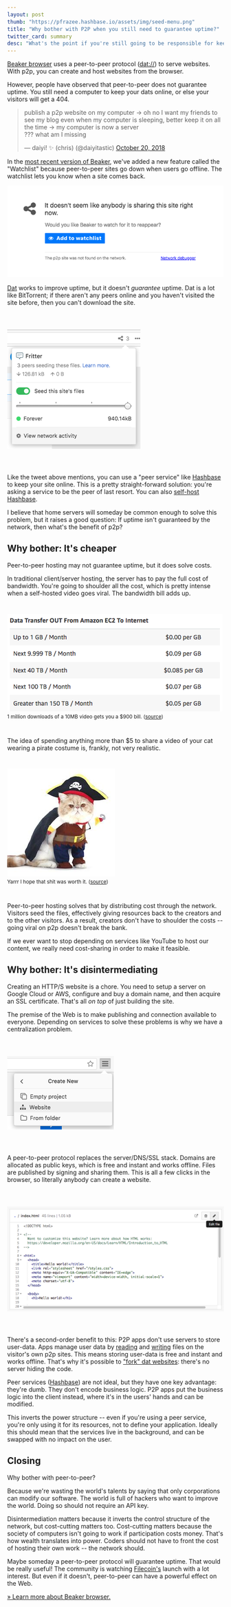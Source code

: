 ```yaml
---
layout: post
thumb: "https://pfrazee.hashbase.io/assets/img/seed-menu.png"
title: "Why bother with P2P when you still need to guarantee uptime?"
twitter_card: summary
desc: "What's the point if you're still going to be responsible for keeping the site online?"
---
```


<style>
iframe {
  margin: 40px auto !important;
}
</style>

[Beaker browser](https://beakerbrowser.com) uses a peer-to-peer protocol ([dat://](https://datproject.org)) to serve websites.
With p2p, you can create and host websites from the browser.

However, people have observed that peer-to-peer does not guarantee uptime.
You still need a computer to keep your dats online, or else your visitors will get a 404.

<blockquote class="twitter-tweet" data-lang="en"><p lang="en" dir="ltr">publish a p2p website on my computer -&gt; oh no I want my friends to see my blog even when my computer is sleeping, better keep it on all the time -&gt; my computer is now a server <br>??? what am I missing</p>&mdash; daiyi! ✨ (chris) (@daiyitastic) <a href="https://twitter.com/daiyitastic/status/1053766549922705408?ref_src=twsrc%5Etfw">October 20, 2018</a></blockquote>

In the [most recent version of Beaker](https://github.com/beakerbrowser/beaker/releases/tag/0.8.0), we've added a new feature called the "Watchlist" because peer-to-peer sites go down when users go offline.
The watchlist lets you know when a site comes back.

![add-to-watchlist.png](/assets/img/add-to-watchlist.png)

[Dat](https://datproject.org) works to improve uptime, but it doesn't *guarantee* uptime.
Dat is a lot like BitTorrent; if there aren't any peers online and you haven't visited the site before, then you can't download the site.

<img src="/assets/img/seed-menu.png" class="centered bordered" style="margin: 40px auto">

Like the tweet above mentions, you can use a "peer service" like [Hashbase](https://hashbase.io/) to keep your site online.
This is a pretty straight-forward solution: you're asking a service to be the peer of last resort.
You can also [self-host Hashbase](https://github.com/beakerbrowser/hashbase).

I believe that home servers will someday be common enough to solve this problem, but it raises a good question:
If uptime isn't guaranteed by the network, then what's the benefit of p2p?

## Why bother: It's cheaper

Peer-to-peer hosting may not guarantee uptime, but it does solve costs.

In traditional client/server hosting, the server has to pay the full cost of bandwidth.
You're going to shoulder all the cost, which is pretty intense when a self-hosted video goes viral.
The bandwidth bill adds up.

<p class="center" style="margin: 40px auto"><img src="/assets/img/aws-bandwidth-bill.png" class="bordered"><br><small>1 million downloads of a 10MB video gets you a $900 bill. (<a href="https://aws.amazon.com/ec2/pricing/on-demand/">source</a>)</small></p>

The idea of spending anything more than $5 to share a video of your cat wearing a pirate costume is, frankly, not very realistic.

<p class="center" style="margin: 40px auto"><img src="/assets/img/pirate-cat.jpg" class="bordered"><br><small>Yarrr I hope that shit was worth it. (<a href="https://www.meowingtons.com/products/pirate-cat-costume-1">source</a>)</small></p>

Peer-to-peer hosting solves that by distributing cost through the network.
Visitors seed the files, effectively giving resources back to the creators and to the other visitors.
As a result, creators don't have to shoulder the costs -- going viral on p2p doesn't break the bank.

If we ever want to stop depending on services like YouTube to host our content, we really need cost-sharing in order to make it feasible.

## Why bother: It's disintermediating

Creating an HTTP/S website is a chore.
You need to setup a server on Google Cloud or AWS, configure and buy a domain name, and then acquire an SSL certificate.
That's all *on top* of just building the site.

The premise of the Web is to make publishing and connection available to everyone.
Depending on services to solve these problems is why we have a centralization problem.

<img src="/assets/img/create-website.png" class="centered bordered" style="margin: 40px auto">

A peer-to-peer protocol replaces the server/DNS/SSL stack.
Domains are allocated as public keys, which is free and instant and works offline.
Files are published by signing and sharing them.
This is all a few clicks in the browser, so literally anybody can create a website.

<img src="/assets/img/builtin-editor.png" class="centered bordered" style="margin: 40px auto">

There's a second-order benefit to this: P2P apps don't use servers to store user-data.
Apps manage user data by [reading](https://beakerbrowser.com/docs/guides/read-site-files) and [writing](https://beakerbrowser.com/docs/guides/write-site-files) files on the visitor's own p2p sites.
This means storing user-data is free and instant and works offline.
That's why it's possible to ["fork" dat websites](https://beakerbrowser.com/docs/tour/#forking-or-copying-a-website): there's no server hiding the code.

Peer services ([Hashbase](https://hashbase.io/)) are not ideal, but they have one key advantage: they're dumb.
They don't encode business logic.
P2P apps put the business logic into the client instead, where it's in the users' hands and can be modified.

This inverts the power structure -- even if you're using a peer service, you're only using it for its resources, not to define your application.
Ideally this should mean that the services live in the background, and can be swapped with no impact on the user.

## Closing

Why bother with peer-to-peer?

Because we're wasting the world's talents by saying that only corporations can modify our software.
The world is full of hackers who want to improve the world.
Doing&nbsp;so&nbsp;should not require an API key.

Disintermediation matters because it inverts the control structure of the network, but cost-cutting matters too.
Cost-cutting matters because the society of computers isn't going to work if participation costs money.
That's how wealth translates into power.
Coders should not have to front the cost of hosting their own work -- the network should.

Maybe someday a peer-to-peer protocol will guarantee uptime.
That would be really useful!
The community is watching [Filecoin's](https://filecoin.io/) launch with a lot interest.
But even if it doesn't, peer-to-peer can have a powerful effect on the Web.

[&raquo; Learn more about Beaker browser.](https://beakerbrowser.com)

<script async src="https://platform.twitter.com/widgets.js" charset="utf-8"></script>